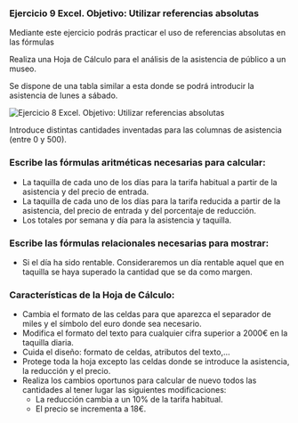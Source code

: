 ### Ejercicio 9 Excel. Objetivo: Utilizar referencias absolutas

Mediante este ejercicio podrás practicar el uso de referencias absolutas en las fórmulas

Realiza una Hoja de Cálculo para el análisis de la asistencia de público a un museo.

Se dispone de una tabla similar a esta donde se podrá introducir la asistencia de lunes a sábado.

![Ejercicio 8 Excel. Objetivo: Utilizar referencias absolutas](https://pruebas.teformas.com/wp-content/uploads/2012/10/ej8.jpg)

  
  

Introduce distintas cantidades inventadas para las columnas de asistencia (entre 0 y 500).

### Escribe las fórmulas aritméticas necesarias para calcular:

-   La taquilla de cada uno de los días para la tarifa habitual a partir de la asistencia y del precio de entrada.
-   La taquilla de cada uno de los días para la tarifa reducida a partir de la asistencia, del precio de entrada y del porcentaje de reducción.
-   Los totales por semana y día para la asistencia y taquilla.

### Escribe las fórmulas relacionales necesarias para mostrar:

-   Si el día ha sido rentable. Consideraremos un día rentable aquel que en taquilla se haya superado la cantidad que se da como margen.

### Características de la Hoja de Cálculo:

-   Cambia el formato de las celdas para que aparezca el separador de miles y el símbolo del euro donde sea necesario.
-   Modifica el formato del texto para cualquier cifra superior a 2000€ en la taquilla diaria.
-   Cuida el diseño: formato de celdas, atributos del texto,…
-   Protege toda la hoja excepto las celdas donde se introduce la asistencia, la reducción y el precio.
-   Realiza los cambios oportunos para calcular de nuevo todos las cantidades al tener lugar las siguientes modificaciones:
    -   La reducción cambia a un 10% de la tarifa habitual.
    -   El precio se incrementa a 18€.
<!--stackedit_data:
eyJoaXN0b3J5IjpbMzcwODI1OTEzXX0=
-->